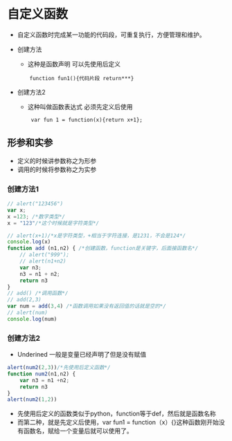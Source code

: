 # 自定义函数

- 自定义函数时完成某一功能的代码段，可重复执行，方便管理和维护。

- 创建方法

  - 这种是函数声明 可以先使用后定义

    ​	```function fun1(){代码片段 return***}```

- 创建方法2

  - 这种叫做函数表达式 必须先定义后使用

    ``` var fun 1 = function(x){return x+1};```

## 形参和实参

- 定义的时候讲参数称之为形参
- 调用的时候将参数称之为实参

### 创建方法1

```javascript
// alert("123456")
var x;
x =123; /*数字类型*/
x = "123"/*这个时候就是字符类型*/

// alert(x+1)/*x是字符类型，+相当于字符连接，是1231，不会是124*/
console.log(x)
function add (n1,n2) { /*创建函数，function是关键字，后面接函数名*/
    // alert("999");
    // alert(n1+n2)
    var n3;
    n3 = n1 + n2;
    return n3
}
// add() /*调用函数*/
// add(2,3)
var num = add(3,4) /*函数调用如果没有返回值的话就是空的*/
// alert(num)
console.log(num)
```

### 创建方法2

- Underined 一般是变量已经声明了但是没有赋值

```js
alert(num2(2,3))/*先使用后定义函数*/
function num2(n1,n2) {
    var n3 = n1 +n2;
    return n3
}
alert(num2(1,2))
```

- 先使用后定义的函数类似于python，function等于def，然后就是函数名称
- 而第二种，就是先定义后使用，var fun1 = function（x）{}这种函数刚开始没有函数名，赋给一个变量后就可以使用了。